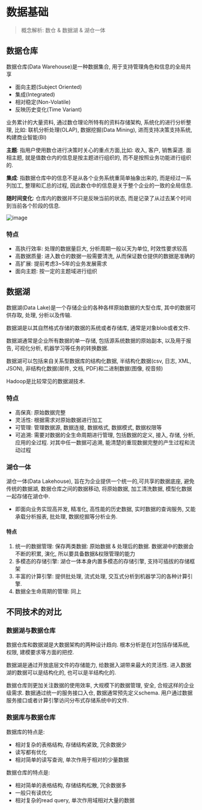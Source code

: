 # 数据基础

> 概念解析: 数仓 & 数据湖 & 湖仓一体

## 数据仓库

数据仓库(Data Warehouse)是一种数据集合, 用于支持管理角色和信息的全局共享

- 面向主题(Subject Oriented)
- 集成(Integrated)
- 相对稳定(Non-Volatile)
- 反映历史变化(Time Variant)

业务累计的大量资料, 通过数仓理论所特有的资料存储架构, 系统化的进行分析整理, 比如: 联机分析处理(OLAP), 数据挖掘(Data Mining), 进而支持决策支持系统, 构建商业智能(BI)

**主题**: 指用户使用数仓进行决策时关心的重点方面,比如: 收入, 客户, 销售渠道. 面相主题, 就是值数仓内的信息是按主题进行组织的, 而不是按照业务功能进行组织的.

**集成**: 指数据仓库中的信息不是从各个业务系统重简单抽象出来的, 而是经过一系列加工, 整理和汇总的过程, 因此数仓中的信息是关于整个企业的一致的全局信息.

**随时间变化**: 仓库内的数据并不只是反映当前的状态, 而是记录了从过去某个时间到当前各个阶段的信息.

![image](/img/640.jpeg)

### 特点

- 高执行效率: 处理的数据量巨大, 分析周期一般以天为单位, 时效性要求较高
- 高数据质量: 进入数仓的数据一般需要清洗, 从而保证数仓提供的数据是准确的
- 高扩展: 提前考虑3~5年的业务发展需求
- 面向主题: 按一定的主题域进行组织

## 数据湖

数据湖(Data Lake)是一个存储企业的各种各样原始数据的大型仓库, 其中的数据可供存取, 处理, 分析以及传输.

数据湖是以其自然格式存储的数据的系统或者存储库, 通常是对象blob或者文件.

数据湖通常是企业所有数据的单一存储, 包括源系统数据的原始副本, 以及用于报告, 可视化分析, 机器学习等任务的转换数据.

数据湖可以包括来自关系型数据库的结构化数据, 半结构化数据(csv, 日志, XML, JSON), 非结构化数据(邮件, 文档, PDF)和二进制数据(图像, 视音频)

Hadoop是比较常见的数据湖技术.

### 特点

- 高保真: 原始数据完整
- 灵活性: 根据需求对原始数据进行加工
- 可管理: 管理数据源, 数据连接, 数据格式, 数据模式, 数据权限等
- 可追溯: 需要对数据的全生命周期进行管理, 包括数据的定义, 接入, 存储, 分析, 应用的全过程. 对其中任一数据可追溯, 能清楚的重现数据完整的产生过程和流动过程

### 湖仓一体

湖仓一体(Data Lakehouse), 旨在为企业提供一个统一的,可共享的数据底座, 避免传统的数据湖, 数据仓库之间的数据移动, 将原始数据, 加工清洗数据, 模型化数据一起存储在湖仓中.

- 即面向业务实现高并发, 精准化, 高性能的历史数据, 实时数据的查询服务, 又能承载分析报表, 批处理, 数据挖掘等分析业务.

#### 特点

1. 统一的数据管理: 保存两类数据: 原始数据 & 处理后的数据. 数据湖中的数据会不断的积累, 演化, 所以要具备数据&权限管理的能力
2. 多模态的存储引擎: 湖仓一体本身内置多模态的存储引擎, 支持可插拔的存储框架
3. 丰富的计算引擎: 提供批处理, 流式处理, 交互式分析到机器学习的各种计算引擎.
4. 数据全生命周期的管理: 同上

## 不同技术的对比

### 数据湖与数据仓库

数据仓库和数据湖是大数据架构的两种设计趋向. 根本分析是在对包括存储系统, 权限, 建模要求等方面的把控.

数据湖是通过开放底层文件的存储能力, 给数据入湖带来最大的灵活性. 进入数据湖的数据可以是结构化的, 也可以是半结构化的.

数据仓库则更加关注数据的使用效率, 大规模下的数据管理, 安全, 合规这样的企业级需求. 数据通过统一的服务接口入仓, 数据通常预先定义schema. 用户通过数据服务接口或者计算引擎访问分布式存储系统中的文件. 


### 数据库与数据仓库

数据库的特点是:

- 相对复杂的表格结构, 存储结构紧致, 冗余数据少
- 读写都有优化
- 相对简单的读写查询, 单次作用于相对的少量数据

数据仓库的特点是: 

- 相对简单的表格结构, 存储结构松散, 冗余数据多
- 一般只有读优化
- 相对复杂的read query, 单次作用域相对大量的数据